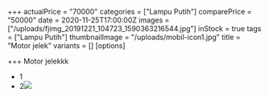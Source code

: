 +++
actualPrice = "70000"
categories = ["Lampu Putih"]
comparePrice = "50000"
date = 2020-11-25T17:00:00Z
images = ["/uploads/fjimg_20191221_104723_1590363216544.jpg"]
inStock = true
tags = ["Lampu Putih"]
thumbnailImage = "/uploads/mobil-icon1.jpg"
title = "Motor jelek"
variants = []
[options]

+++
Motor jelekkk

* 1
* 2![](/uploads/mobil-icon1.jpg)